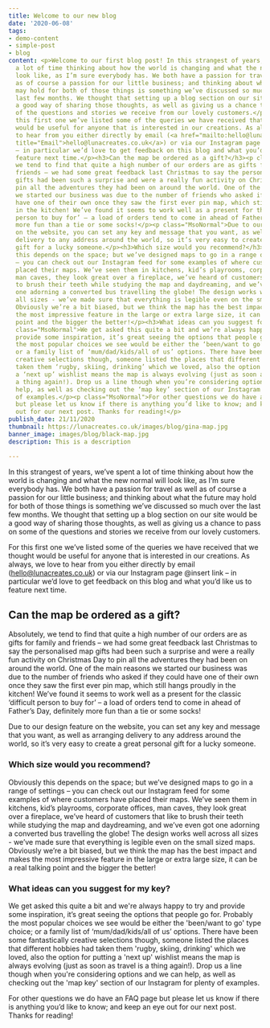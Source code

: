 ```yaml
---
title: Welcome to our new blog
date: '2020-06-08'
tags:
- demo-content
- simple-post
- blog
content: <p>Welcome to our first blog post! In this strangest of years, we’ve spent
  a lot of time thinking about how the world is changing and what the new normal will
  look like, as I’m sure everybody has. We both have a passion for travel as well
  as of course a passion for our little business; and thinking about what the future
  may hold for both of those things is something we’ve discussed so much over the
  last few months. We thought that setting up a blog section on our site would be
  a good way of sharing those thoughts, as well as giving us a chance to pass on some
  of the questions and stories we receive from our lovely customers.</p><p class="MsoNormal">For
  this first one we’ve listed some of the queries we have received that we thought
  would be useful for anyone that is interested in our creations. As always, we love
  to hear from you either directly by email (<a href="mailto:hello@lunacreates.co.uk"
  title="Email">hello@lunacreates.co.uk</a>) or via our Instagram page @insert link
  – in particular we’d love to get feedback on this blog and what you’d like us to
  feature next time.</p><h3>Can the map be ordered as a gift?</h3><p class="MsoNormal">Absolutely,
  we tend to find that quite a high number of our orders are as gifts for family and
  friends – we had some great feedback last Christmas to say the personalised map
  gifts had been such a surprise and were a really fun activity on Christmas Day to
  pin all the adventures they had been on around the world. One of the main reasons
  we started our business was due to the number of friends who asked if they could
  have one of their own once they saw the first ever pin map, which still hangs proudly
  in the kitchen! We’ve found it seems to work well as a present for the classic ‘difficult
  person to buy for’ – a load of orders tend to come in ahead of Father’s Day, definitely
  more fun than a tie or some socks!</p><p class="MsoNormal">Due to our design feature
  on the website, you can set any key and message that you want, as well as arranging
  delivery to any address around the world, so it’s very easy to create a great personal
  gift for a lucky someone.</p><h3>Which size would you recommend?</h3><p class="MsoNormal">Obviously
  this depends on the space; but we’ve designed maps to go in a range of settings
  – you can check out our Instagram feed for some examples of where customers have
  placed their maps. We’ve seen them in kitchens, kid’s playrooms, corporate offices,
  man caves, they look great over a fireplace, we’ve heard of customers that like
  to brush their teeth while studying the map and daydreaming, and we’ve even got
  one adorning a converted bus travelling the globe! The design works well across
  all sizes - we’ve made sure that everything is legible even on the small sized maps.
  Obviously we’re a bit biased, but we think the map has the best impact and makes
  the most impressive feature in the large or extra large size, it can be a real talking
  point and the bigger the better!</p><h3>What ideas can you suggest for my key?</h3><p
  class="MsoNormal">We get asked this quite a bit and we’re always happy to try and
  provide some inspiration, it’s great seeing the options that people go for. Probably
  the most popular choices we see would be either the ‘been/want to go’ type choice;
  or a family list of ‘mum/dad/kids/all of us’ options. There have been some fantastically
  creative selections though, someone listed the places that different hobbies had
  taken them ‘rugby, skiing, drinking’ which we loved, also the option for putting
  a ‘next up’ wishlist means the map is always evolving (just as soon as travel is
  a thing again!). Drop us a line though when you’re considering options and we can
  help, as well as checking out the ‘map key’ section of our Instagram for plenty
  of examples.</p><p class="MsoNormal">For other questions we do have an FAQ page
  but please let us know if there is anything you’d like to know; and keep an eye
  out for our next post. Thanks for reading!</p>
publish_date: 21/11/2020
thumbnail: https://lunacreates.co.uk/images/blog/gina-map.jpg
banner_image: images/blog/black-map.jpg
description: This is a description

---
```

In this strangest of years, we’ve spent a lot of time thinking about how the world is changing and what the new normal will look like, as I’m sure everybody has. We both have a passion for travel as well as of course a passion for our little business; and thinking about what the future may hold for both of those things is something we’ve discussed so much over the last few months. We thought that setting up a blog section on our site would be a good way of sharing those thoughts, as well as giving us a chance to pass on some of the questions and stories we receive from our lovely customers.

For this first one we’ve listed some of the queries we have received that we thought would be useful for anyone that is interested in our creations. As always, we love to hear from you either directly by email ([hello@lunacreates.co.uk](mailto:hello@lunacreates.co.uk "Email")) or via our Instagram page @insert link – in particular we’d love to get feedback on this blog and what you’d like us to feature next time.

## Can the map be ordered as a gift?

Absolutely, we tend to find that quite a high number of our orders are as gifts for family and friends – we had some great feedback last Christmas to say the personalised map gifts had been such a surprise and were a really fun activity on Christmas Day to pin all the adventures they had been on around the world. One of the main reasons we started our business was due to the number of friends who asked if they could have one of their own once they saw the first ever pin map, which still hangs proudly in the kitchen! We’ve found it seems to work well as a present for the classic ‘difficult person to buy for’ – a load of orders tend to come in ahead of Father’s Day, definitely more fun than a tie or some socks!

Due to our design feature on the website, you can set any key and message that you want, as well as arranging delivery to any address around the world, so it’s very easy to create a great personal gift for a lucky someone.

### Which size would you recommend?

Obviously this depends on the space; but we’ve designed maps to go in a range of settings – you can check out our Instagram feed for some examples of where customers have placed their maps. We’ve seen them in kitchens, kid’s playrooms, corporate offices, man caves, they look great over a fireplace, we’ve heard of customers that like to brush their teeth while studying the map and daydreaming, and we’ve even got one adorning a converted bus travelling the globe! The design works well across all sizes - we’ve made sure that everything is legible even on the small sized maps. Obviously we’re a bit biased, but we think the map has the best impact and makes the most impressive feature in the large or extra large size, it can be a real talking point and the bigger the better!

### What ideas can you suggest for my key?

We get asked this quite a bit and we're always happy to try and provide some inspiration, it’s great seeing the options that people go for. Probably the most popular choices we see would be either the 'been/want to go' type choice; or a family list of ‘mum/dad/kids/all of us’ options. There have been some fantastically creative selections though, someone listed the places that different hobbies had taken them 'rugby, skiing, drinking' which we loved, also the option for putting a 'next up' wishlist means the map is always evolving (just as soon as travel is a thing again!). Drop us a line though when you're considering options and we can help, as well as checking out the 'map key' section of our Instagram for plenty of examples.

For other questions we do have an FAQ page but please let us know if there is anything you’d like to know; and keep an eye out for our next post. Thanks for reading!